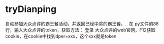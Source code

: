 # tryDianping
自动参加大众点评的霸王餐活动，并返回已经中奖的霸王餐。
 
在 py文件的88行，输入大众点评的token，获取方法：
登录 大众点评的web官网，F12获取cookie，在cookie中找到dper=xxx，这个xxx就是token
